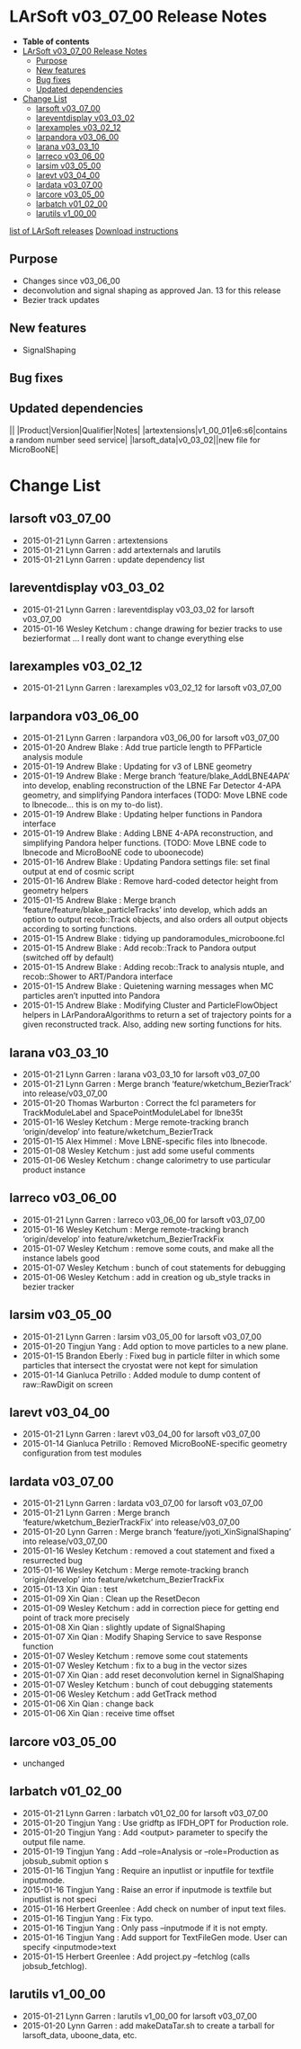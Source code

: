 LArSoft v03\_07\_00 Release Notes
======================================================================

-   **Table of contents**
-   [LArSoft v03\_07\_00 Release Notes](#LArSoft-v03_07_00-Release-Notes)
    -   [Purpose](#Purpose)
    -   [New features](#New-features)
    -   [Bug fixes](#Bug-fixes)
    -   [Updated dependencies](#Updated-dependencies)
-   [Change List](#Change-List)
    -   [larsoft v03\_07\_00](#larsoft-v03_07_00)
    -   [lareventdisplay v03\_03\_02](#lareventdisplay-v03_03_02)
    -   [larexamples v03\_02\_12](#larexamples-v03_02_12)
    -   [larpandora v03\_06\_00](#larpandora-v03_06_00)
    -   [larana v03\_03\_10](#larana-v03_03_10)
    -   [larreco v03\_06\_00](#larreco-v03_06_00)
    -   [larsim v03\_05\_00](#larsim-v03_05_00)
    -   [larevt v03\_04\_00](#larevt-v03_04_00)
    -   [lardata v03\_07\_00](#lardata-v03_07_00)
    -   [larcore v03\_05\_00](#larcore-v03_05_00)
    -   [larbatch v01\_02\_00](#larbatch-v01_02_00)
    -   [larutils v1\_00\_00](#larutils-v1_00_00)

[list of LArSoft releases](LArSoft_release_list)
[Download instructions](http://scisoft.fnal.gov/scisoft/bundles/larsoft/v03_07_00/larsoft-v03_07_00.html)

Purpose
--------------------

-   Changes since v03\_06\_00
-   deconvolution and signal shaping as approved Jan. 13 for this release
-   Bezier track updates

New features
------------------------------

-   SignalShaping

Bug fixes
------------------------

Updated dependencies
----------------------------------------------

||
|Product|Version|Qualifier|Notes|
|artextensions|v1\_00\_01|e6:s6|contains a random number seed service|
|larsoft\_data|v0\_03\_02||new file for MicroBooNE|

Change List
============================

larsoft v03\_07\_00
------------------------------------------

-   2015-01-21 Lynn Garren : artextensions
-   2015-01-21 Lynn Garren : add artexternals and larutils
-   2015-01-21 Lynn Garren : update dependency list

lareventdisplay v03\_03\_02
----------------------------------------------------------

-   2015-01-21 Lynn Garren : lareventdisplay v03\_03\_02 for larsoft v03\_07\_00
-   2015-01-16 Wesley Ketchum : change drawing for bezier tracks to use bezierformat … I really dont want to change everything else

larexamples v03\_02\_12
--------------------------------------------------

-   2015-01-21 Lynn Garren : larexamples v03\_02\_12 for larsoft v03\_07\_00

larpandora v03\_06\_00
------------------------------------------------

-   2015-01-21 Lynn Garren : larpandora v03\_06\_00 for larsoft v03\_07\_00
-   2015-01-20 Andrew Blake : Add true particle length to PFParticle analysis module
-   2015-01-19 Andrew Blake : Updating for v3 of LBNE geometry
-   2015-01-19 Andrew Blake : Merge branch ‘feature/blake\_AddLBNE4APA’ into develop, enabling reconstruction of the LBNE Far Detector 4-APA geometry, and simplifying Pandora interfaces (TODO: Move LBNE code to lbnecode… this is on my to-do list).
-   2015-01-19 Andrew Blake : Updating helper functions in Pandora interface
-   2015-01-19 Andrew Blake : Adding LBNE 4-APA reconstruction, and simplifying Pandora helper functions. (TODO: Move LBNE code to lbnecode and MicroBooNE code to uboonecode)
-   2015-01-16 Andrew Blake : Updating Pandora settings file: set final output at end of cosmic script
-   2015-01-16 Andrew Blake : Remove hard-coded detector height from geometry helpers
-   2015-01-15 Andrew Blake : Merge branch ‘feature/feature/blake\_particleTracks’ into develop, which adds an option to output recob::Track objects, and also orders all output objects according to sorting functions.
-   2015-01-15 Andrew Blake : tidying up pandoramodules\_microboone.fcl
-   2015-01-15 Andrew Blake : Add recob::Track to Pandora output (switched off by default)
-   2015-01-15 Andrew Blake : Adding recob::Track to analysis ntuple, and recob::Shower to ART/Pandora interface
-   2015-01-15 Andrew Blake : Quietening warning messages when MC particles aren’t inputted into Pandora
-   2015-01-15 Andrew Blake : Modifying Cluster and ParticleFlowObject helpers in LArPandoraAlgorithms to return a set of trajectory points for a given reconstructed track. Also, adding new sorting functions for hits.

larana v03\_03\_10
----------------------------------------

-   2015-01-21 Lynn Garren : larana v03\_03\_10 for larsoft v03\_07\_00
-   2015-01-21 Lynn Garren : Merge branch ‘feature/wketchum\_BezierTrack’ into release/v03\_07\_00
-   2015-01-20 Thomas Warburton : Correct the fcl parameters for TrackModuleLabel and SpacePointModuleLabel for lbne35t
-   2015-01-16 Wesley Ketchum : Merge remote-tracking branch ‘origin/develop’ into feature/wketchum\_BezierTrack
-   2015-01-15 Alex Himmel : Move LBNE-specific files into lbnecode.
-   2015-01-08 Wesley Ketchum : just add some useful comments
-   2015-01-06 Wesley Ketchum : change calorimetry to use particular product instance

larreco v03\_06\_00
------------------------------------------

-   2015-01-21 Lynn Garren : larreco v03\_06\_00 for larsoft v03\_07\_00
-   2015-01-16 Wesley Ketchum : Merge remote-tracking branch ‘origin/develop’ into feature/wketchum\_BezierTrackFix
-   2015-01-07 Wesley Ketchum : remove some couts, and make all the instance labels good
-   2015-01-07 Wesley Ketchum : bunch of cout statements for debugging
-   2015-01-06 Wesley Ketchum : add in creation og ub\_style tracks in bezier tracker

larsim v03\_05\_00
----------------------------------------

-   2015-01-21 Lynn Garren : larsim v03\_05\_00 for larsoft v03\_07\_00
-   2015-01-20 Tingjun Yang : Add option to move particles to a new plane.
-   2015-01-15 Brandon Eberly : Fixed bug in particle filter in which some particles that intersect the cryostat were not kept for simulation
-   2015-01-14 Gianluca Petrillo : Added module to dump content of raw::RawDigit on screen

larevt v03\_04\_00
----------------------------------------

-   2015-01-21 Lynn Garren : larevt v03\_04\_00 for larsoft v03\_07\_00
-   2015-01-14 Gianluca Petrillo : Removed MicroBooNE-specific geometry configuration from test modules

lardata v03\_07\_00
------------------------------------------

-   2015-01-21 Lynn Garren : lardata v03\_07\_00 for larsoft v03\_07\_00
-   2015-01-21 Lynn Garren : Merge branch ‘feature/wketchum\_BezierTrackFix’ into release/v03\_07\_00
-   2015-01-20 Lynn Garren : Merge branch ‘feature/jyoti\_XinSignalShaping’ into release/v03\_07\_00
-   2015-01-16 Wesley Ketchum : removed a cout statement and fixed a resurrected bug
-   2015-01-16 Wesley Ketchum : Merge remote-tracking branch ‘origin/develop’ into feature/wketchum\_BezierTrackFix
-   2015-01-13 Xin Qian : test
-   2015-01-09 Xin Qian : Clean up the ResetDecon
-   2015-01-09 Wesley Ketchum : add in correction piece for getting end point of track more precisely
-   2015-01-08 Xin Qian : slightly update of SignalShaping
-   2015-01-07 Xin Qian : Modify Shaping Service to save Response function
-   2015-01-07 Wesley Ketchum : remove some cout statements
-   2015-01-07 Wesley Ketchum : fix to a bug in the vector sizes
-   2015-01-07 Xin Qian : add reset deconvolution kernel in SignalShaping
-   2015-01-07 Wesley Ketchum : bunch of cout debugging statements
-   2015-01-06 Wesley Ketchum : add GetTrack method
-   2015-01-06 Xin Qian : change back
-   2015-01-06 Xin Qian : receive time offset

larcore v03\_05\_00
------------------------------------------

-   unchanged

larbatch v01\_02\_00
--------------------------------------------

-   2015-01-21 Lynn Garren : larbatch v01\_02\_00 for larsoft v03\_07\_00
-   2015-01-20 Tingjun Yang : Use gridftp as IFDH\_OPT for Production role.
-   2015-01-20 Tingjun Yang : Add \<output\> parameter to specify the output file name.
-   2015-01-19 Tingjun Yang : Add –role=Analysis or –role=Production as jobsub\_submit option s
-   2015-01-16 Tingjun Yang : Require an inputlist or inputfile for textfile inputmode.
-   2015-01-16 Tingjun Yang : Raise an error if inputmode is textfile but inputlist is not speci
-   2015-01-16 Herbert Greenlee : Add check on number of input text files.
-   2015-01-16 Tingjun Yang : Fix typo.
-   2015-01-16 Tingjun Yang : Only pass –inputmode if it is not empty.
-   2015-01-16 Tingjun Yang : Add support for TextFileGen mode. User can specify \<inputmode\>text
-   2015-01-15 Herbert Greenlee : Add project.py –fetchlog (calls jobsub\_fetchlog).

larutils v1\_00\_00
------------------------------------------

-   2015-01-21 Lynn Garren : larutils v1\_00\_00 for larsoft v03\_07\_00
-   2015-01-20 Lynn Garren : add makeDataTar.sh to create a tarball for larsoft\_data, uboone\_data, etc.
